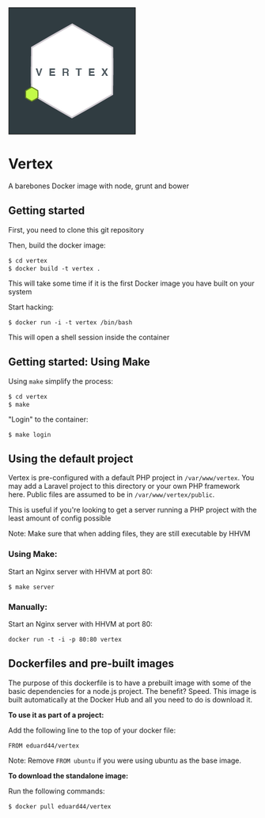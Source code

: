 ![logo](https://raw.githubusercontent.com/eduard44/vertex/master/logo.png)

# Vertex

A barebones Docker image with node, grunt and bower

## Getting started

First, you need to clone this git repository

Then, build the docker image:

```
$ cd vertex
$ docker build -t vertex .
```

This will take some time if it is the first Docker image you have built
on your system

Start hacking:
```
$ docker run -i -t vertex /bin/bash
```

This will open a shell session inside the container

## Getting started: Using Make

Using `make` simplify the process:

```
$ cd vertex
$ make
```

"Login" to the container:

```
$ make login
```

## Using the default project

Vertex is pre-configured with a default PHP project in `/var/www/vertex`. You may add a Laravel project to this directory or your own PHP framework here. Public files are assumed to be in `/var/www/vertex/public`. 

This is useful if you're looking to get a server running a PHP project with the least amount of config possible

Note: Make sure that when adding files, they are still executable by HHVM

### Using Make:

Start an Nginx server with HHVM at port 80:

```
$ make server
```

### Manually:

Start an Nginx server with HHVM at port 80:

```
docker run -t -i -p 80:80 vertex
```

## Dockerfiles and pre-built images

The purpose of this dockerfile is to have a prebuilt image with some of the
basic dependencies for a node.js project. The benefit? Speed. This image
is built automatically at the Docker Hub and all you need to do is download it.

__To use it as part of a project:__

Add the following line to the top of your docker file:
```
FROM eduard44/vertex
```

Note: Remove `FROM ubuntu` if you were using ubuntu as the base image.

__To download the standalone image:__

Run the following commands:

```
$ docker pull eduard44/vertex
```
